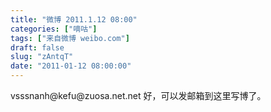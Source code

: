 ```yaml
---
title: "微博 2011.1.12 08:00"
categories: ["嘀咕"]
tags: ["来自微博 weibo.com"]
draft: false
slug: "zAntqT"
date: "2011-01-12 08:00:00"
---
```


<p>vsssnanh@kefu@zuosa.net.net <vsssnanh@kefu@zuosa.net.net> 好，可以发邮箱到这里写博了。 　 ​​​​</p>
